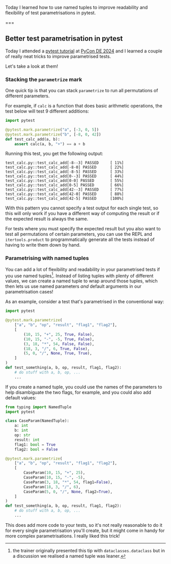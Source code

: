 Today I learned how to use named tuples to improve readability and flexibility of test parametrisations in pytest.

===

## Better test parametrisation in pytest

Today I attended a [pytest tutorial](https://pretalx.com/pyconde-pydata-2024/talk/DSFWRC/) at [PyCon DE 2024](https://2024.pycon.de) and I learned a couple of really neat tricks to improve parametrised tests.

Let's take a look at them!


### Stacking the `parametrize` mark

One quick tip is that you can stack `parametrize` to run all permutations of different parameters.

For example, if `calc` is a function that does basic arithmetic operations, the test below will test 9 different additions:

```py
import pytest

@pytest.mark.parametrize("a", [-3, 0, 5])
@pytest.mark.parametrize("b", [-8, 0, 42])
def test_calc_add(a, b):
    assert calc(a, b, "+") == a + b
```

Running this test, you get the following output:

```
test_calc.py::test_calc_add[-8--3] PASSED     [ 11%]
test_calc.py::test_calc_add[-8-0] PASSED      [ 22%]
test_calc.py::test_calc_add[-8-5] PASSED      [ 33%]
test_calc.py::test_calc_add[0--3] PASSED      [ 44%]
test_calc.py::test_calc_add[0-0] PASSED       [ 55%]
test_calc.py::test_calc_add[0-5] PASSED       [ 66%]
test_calc.py::test_calc_add[42--3] PASSED     [ 77%]
test_calc.py::test_calc_add[42-0] PASSED      [ 88%]
test_calc.py::test_calc_add[42-5] PASSED      [100%]
```

With this pattern you cannot specify a test output for each single test, so this will only work if you have a different way of computing the result or if the expected result is always the same.

For tests where you must specify the expected result but you also want to test all permutations of certain parameters, you can use the REPL and `itertools.product` to programmatically generate all the tests instead of having to write them down by hand.


### Parametrising with named tuples

You can add a lot of flexibility and readability in your parametrised tests if you use named tuples[^1].
Instead of listing tuples with plenty of different values, we can create a named tuple to wrap around those tuples, which then lets us use named parameters _and_ default arguments in our parametrisation cases!

As an example, consider a test that's parametrised in the conventional way:

```py
import pytest

@pytest.mark.parametrize(
    ["a", "b", "op", "result", "flag1", "flag2"],
    [
        (10, 15, "+", 25, True, False),
        (10, 15, "-", -5, True, False),
        (3, 18, "*", 54, False, False),
        (18, 3, "/", 6, True, False),
        (5, 0, "/", None, True, True),
    ]
)
def test_something(a, b, op, result, flag1, flag2):
    # do stuff with a, b, op, ...
    ...
```

If you create a named tuple, you could use the names of the parameters to help disambiguate the two flags, for example, and you could also add default values:

```py
from typing import NamedTuple
import pytest

class CaseParam(NamedTuple):
    a: int
    b: int
    op: str
    result: int
    flag1: bool = True
    flag2: bool = False

@pytest.mark.parametrize(
    ["a", "b", "op", "result", "flag1", "flag2"],
    [
        CaseParam(10, 15, "+", 25),
        CaseParam(10, 15, "-", -5),
        CaseParam(3, 18, "*", 54, flag1=False),
        CaseParam(18, 3, "/", 6),
        CaseParam(5, 0, "/", None, flag2=True),
    ]
)
def test_something(a, b, op, result, flag1, flag2):
    # do stuff with a, b, op, ...
    ...
```

This does add more code to your tests, so it's not really reasonable to do it for every single parametrisation you'll create, but it might come in handy for more complex parametrisations.
I really liked this trick!


[^1]: the trainer originally presented this tip with `dataclasses.dataclass` but in a discussion we realised a named tuple was leaner.
